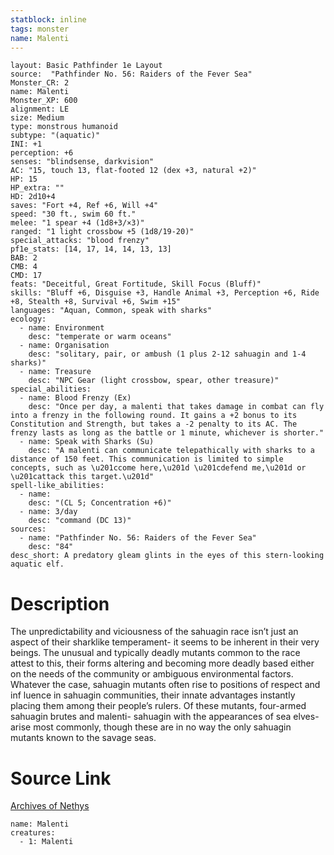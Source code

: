 ```yaml
---
statblock: inline
tags: monster
name: Malenti
---
```

```statblock
layout: Basic Pathfinder 1e Layout
source:  "Pathfinder No. 56: Raiders of the Fever Sea"
Monster_CR: 2
name: Malenti
Monster_XP: 600
alignment: LE
size: Medium
type: monstrous humanoid
subtype: "(aquatic)"
INI: +1
perception: +6
senses: "blindsense, darkvision"
AC: "15, touch 13, flat-footed 12 (dex +3, natural +2)"
HP: 15
HP_extra: ""
HD: 2d10+4
saves: "Fort +4, Ref +6, Will +4"
speed: "30 ft., swim 60 ft."
melee: "1 spear +4 (1d8+3/×3)"
ranged: "1 light crossbow +5 (1d8/19-20)"
special_attacks: "blood frenzy"
pf1e_stats: [14, 17, 14, 14, 13, 13]
BAB: 2
CMB: 4
CMD: 17
feats: "Deceitful, Great Fortitude, Skill Focus (Bluff)"
skills: "Bluff +6, Disguise +3, Handle Animal +3, Perception +6, Ride +8, Stealth +8, Survival +6, Swim +15"
languages: "Aquan, Common, speak with sharks"
ecology:
  - name: Environment
    desc: "temperate or warm oceans"
  - name: Organisation
    desc: "solitary, pair, or ambush (1 plus 2-12 sahuagin and 1-4 sharks)"
  - name: Treasure
    desc: "NPC Gear (light crossbow, spear, other treasure)"
special_abilities:
  - name: Blood Frenzy (Ex)
    desc: "Once per day, a malenti that takes damage in combat can fly into a frenzy in the following round. It gains a +2 bonus to its Constitution and Strength, but takes a -2 penalty to its AC. The frenzy lasts as long as the battle or 1 minute, whichever is shorter."
  - name: Speak with Sharks (Su)
    desc: "A malenti can communicate telepathically with sharks to a distance of 150 feet. This communication is limited to simple concepts, such as \u201ccome here,\u201d \u201cdefend me,\u201d or \u201cattack this target.\u201d"
spell-like_abilities:
  - name:
    desc: "(CL 5; Concentration +6)"
  - name: 3/day
    desc: "command (DC 13)"
sources:
  - name: "Pathfinder No. 56: Raiders of the Fever Sea"
    desc: "84"
desc_short: A predatory gleam glints in the eyes of this stern-looking aquatic elf.
```
# Description
The unpredictability and viciousness of the sahuagin race isn’t just an aspect of their sharklike temperament- it seems to be inherent in their very beings. The unusual and typically deadly mutants common to the race attest to this, their forms altering and becoming more deadly based either on the needs of the community or ambiguous environmental factors. Whatever the case, sahuagin mutants often rise to positions of respect and inf luence in sahuagin communities, their innate advantages instantly placing them among their people’s rulers. Of these mutants, four-armed sahuagin brutes and malenti- sahuagin with the appearances of sea elves-arise most commonly, though these are in no way the only sahuagin mutants known to the savage seas.
# Source Link
[Archives of Nethys](https://aonprd.com/MonsterDisplay.aspx?ItemName=Malenti)
```encounter-table
name: Malenti
creatures:
  - 1: Malenti
```
